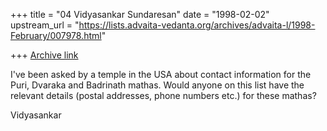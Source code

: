 +++
title = "04 Vidyasankar Sundaresan"
date = "1998-02-02"
upstream_url = "https://lists.advaita-vedanta.org/archives/advaita-l/1998-February/007978.html"

+++
[Archive link](https://lists.advaita-vedanta.org/archives/advaita-l/1998-February/007978.html)

I've been asked by a temple in the USA about contact information for the
Puri, Dvaraka and Badrinath mathas. Would anyone on this list have the
relevant details (postal addresses, phone numbers etc.) for these mathas?

Vidyasankar


